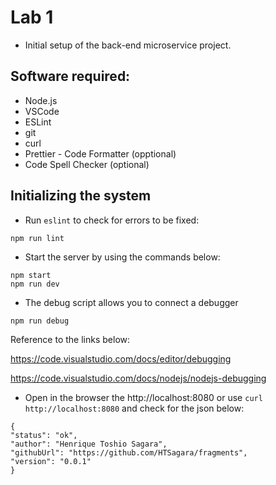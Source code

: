 # Lab 1

- Initial setup of the back-end microservice project.

## Software required:

- Node.js
- VSCode
- ESLint
- git
- curl
- Prettier - Code Formatter (opptional)
- Code Spell Checker (optional)

## Initializing the system

- Run `eslint` to check for errors to be fixed:

```
npm run lint
```

- Start the server by using the commands below:

```
npm start
npm run dev
```

- The debug script allows you to connect a debugger

```
npm run debug
```

Reference to the links below:

https://code.visualstudio.com/docs/editor/debugging

https://code.visualstudio.com/docs/nodejs/nodejs-debugging

- Open in the browser the http://localhost:8080 or use `curl http://localhost:8080` and check for the json below:

```
{
"status": "ok",
"author": "Henrique Toshio Sagara",
"githubUrl": "https://github.com/HTSagara/fragments",
"version": "0.0.1"
}
```
